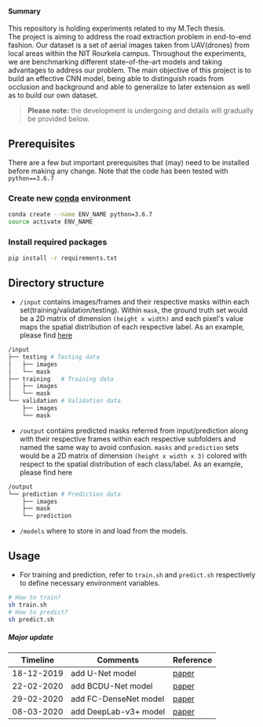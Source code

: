 #### Summary
This repository is holding experiments related to my M.Tech thesis. <br>
The project is aiming to address the road extraction problem in end-to-end fashion. 
Our dataset is a set of aerial images taken from UAV(drones) from local areas within the NIT Rourkela campus. 
Throughout the experiments, we are benchmarking different state-of-the-art models and taking advantages to address our problem. The main objective of this project is to build an effective CNN model, being able to distinguish roads from occlusion and background
and able to generalize to later extension as well as to build our own dataset. 

> **Please note:** the development is undergoing and details will 
> gradually be provided below. 

## Prerequisites
There are a few but important prerequisites that (may) need to be installed before making any change. Note that the code has been tested with `python==3.6.7` 

### Create new [conda](https://docs.conda.io/projects/conda/en/latest/user-guide/install/windows.html) environment 
```bash
conda create --name ENV_NAME python=3.6.7
source activate ENV_NAME
```
### Install required packages
```bash 
pip install -r requirements.txt
```

## Directory structure
* `/input` contains images/frames and their respective masks within each 
set(training/validation/testing). Within `mask`, the ground truth set would be a 2D matrix of dimension `(height x width)` and each pixel's value maps the spatial distribution of each respective label. 
As an example, please find [here](https://github.com/naivomah3/lab-cv/blob/master/notebooks/image-preprocessing.ipynb)

```bash
/input
├── testing # Testing data 
│   ├── images
│   └── mask
├── training   # Training data 
│   ├── images
│   └── mask
└── validation # Validation data
    ├── images
    └── mask
```
* `/output` contains predicted masks referred from input/prediction along with their respective frames within each respective subfolders and named the same way to avoid confusion. `masks` and `prediction` sets would be a 2D matrix of dimension `(height x width x 3)` colored with respect to the spatial distribution of each class/label. As an example, please find here
```bash
/output   
└── prediction # Prediction data 
    ├── images
    ├── mask
    └── prediction
```
* `/models` where to store in and load from the models.  


## Usage
* For training and prediction, refer to `train.sh` and `predict.sh` respectively to define necessary environment variables. 
```bash
# How to train? 
sh train.sh
# How to predict?
sh predict.sh
```

##### Major update
| Timeline | Comments |  Reference |
| -------- | -------- | -----------| 
| 18-12-2019 | add U-Net model    | [paper](https://arxiv.org/abs/1505.04597) 
| 22-02-2020 | add BCDU-Net model | [paper](https://arxiv.org/abs/1909.00166)
| 29-02-2020 | add FC-DenseNet model  | [paper](https://arxiv.org/abs/1611.09326)
| 08-03-2020 | add DeepLab-v3+ model  | [paper](https://arxiv.org/abs/1802.02611)

